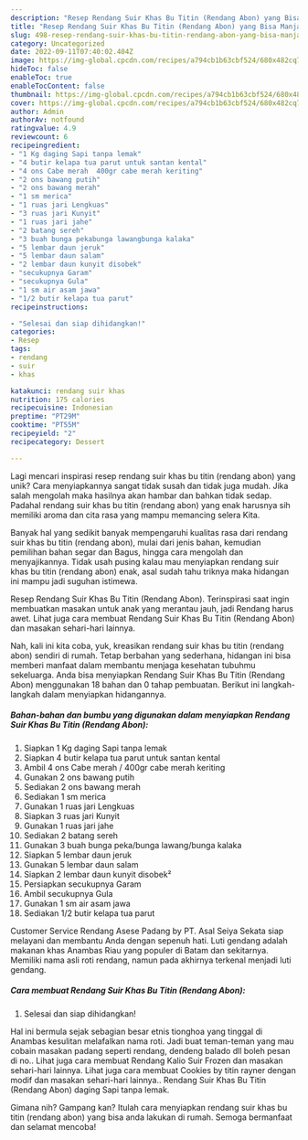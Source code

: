 ```yaml
---
description: "Resep Rendang Suir Khas Bu Titin (Rendang Abon) yang Bisa Manjain Lidah"
title: "Resep Rendang Suir Khas Bu Titin (Rendang Abon) yang Bisa Manjain Lidah"
slug: 498-resep-rendang-suir-khas-bu-titin-rendang-abon-yang-bisa-manjain-lidah
category: Uncategorized
date: 2022-09-11T07:40:02.404Z
image: https://img-global.cpcdn.com/recipes/a794cb1b63cbf524/680x482cq70/rendang-suir-khas-bu-titin-rendang-abon-foto-resep-utama.jpg
hideToc: false
enableToc: true
enableTocContent: false
thumbnail: https://img-global.cpcdn.com/recipes/a794cb1b63cbf524/680x482cq70/rendang-suir-khas-bu-titin-rendang-abon-foto-resep-utama.jpg
cover: https://img-global.cpcdn.com/recipes/a794cb1b63cbf524/680x482cq70/rendang-suir-khas-bu-titin-rendang-abon-foto-resep-utama.jpg
author: Admin
authorAv: notfound
ratingvalue: 4.9
reviewcount: 6
recipeingredient:
- "1 Kg daging Sapi tanpa lemak"
- "4 butir kelapa tua parut untuk santan kental"
- "4 ons Cabe merah  400gr cabe merah keriting"
- "2 ons bawang putih"
- "2 ons bawang merah"
- "1 sm merica"
- "1 ruas jari Lengkuas"
- "3 ruas jari Kunyit"
- "1 ruas jari jahe"
- "2 batang sereh"
- "3 buah bunga pekabunga lawangbunga kalaka"
- "5 lembar daun jeruk"
- "5 lembar daun salam"
- "2 lembar daun kunyit disobek"
- "secukupnya Garam"
- "secukupnya Gula"
- "1 sm air asam jawa"
- "1/2 butir kelapa tua parut"
recipeinstructions:

- "Selesai dan siap dihidangkan!"
categories:
- Resep
tags:
- rendang
- suir
- khas

katakunci: rendang suir khas 
nutrition: 175 calories
recipecuisine: Indonesian
preptime: "PT29M"
cooktime: "PT55M"
recipeyield: "2"
recipecategory: Dessert

---
```





Lagi mencari inspirasi resep rendang suir khas bu titin (rendang abon) yang unik? Cara menyiapkannya sangat tidak susah dan tidak juga mudah. Jika salah mengolah maka hasilnya akan hambar dan bahkan tidak sedap. Padahal rendang suir khas bu titin (rendang abon) yang enak harusnya sih memiliki aroma dan cita rasa yang mampu memancing selera Kita.





Banyak hal yang sedikit banyak mempengaruhi kualitas rasa dari rendang suir khas bu titin (rendang abon), mulai dari jenis bahan, kemudian pemilihan bahan segar dan Bagus, hingga cara mengolah dan menyajikannya. Tidak usah pusing kalau mau menyiapkan rendang suir khas bu titin (rendang abon) enak,      asal sudah tahu triknya maka hidangan ini mampu jadi suguhan istimewa.














Resep Rendang Suir Khas Bu Titin (Rendang Abon). Terinspirasi saat ingin membuatkan masakan untuk anak yang merantau jauh, jadi Rendang harus awet. Lihat juga cara membuat Rendang Suir Khas Bu Titin (Rendang Abon) dan masakan sehari-hari lainnya.






Nah, kali ini kita coba, yuk, kreasikan rendang suir khas bu titin (rendang abon) sendiri di rumah. Tetap berbahan yang sederhana, hidangan ini bisa memberi manfaat dalam membantu menjaga kesehatan tubuhmu sekeluarga. Anda bisa menyiapkan Rendang Suir Khas Bu Titin (Rendang Abon) menggunakan 18 bahan dan 0 tahap pembuatan. Berikut ini langkah-langkah dalam menyiapkan hidangannya.

<!--inarticleads1-->

##### Bahan-bahan dan bumbu yang digunakan dalam menyiapkan Rendang Suir Khas Bu Titin (Rendang Abon):

1. Siapkan 1 Kg daging Sapi tanpa lemak
1. Siapkan 4 butir kelapa tua parut untuk santan kental
1. Ambil 4 ons Cabe merah / 400gr cabe merah keriting
1. Gunakan 2 ons bawang putih
1. Sediakan 2 ons bawang merah
1. Sediakan 1 sm merica
1. Gunakan 1 ruas jari Lengkuas
1. Siapkan 3 ruas jari Kunyit
1. Gunakan 1 ruas jari jahe
1. Sediakan 2 batang sereh
1. Gunakan 3 buah bunga peka/bunga lawang/bunga kalaka
1. Siapkan 5 lembar daun jeruk
1. Gunakan 5 lembar daun salam
1. Siapkan 2 lembar daun kunyit disobek²
1. Persiapkan secukupnya Garam
1. Ambil secukupnya Gula
1. Gunakan 1 sm air asam jawa
1. Sediakan 1/2 butir kelapa tua parut


Customer Service Rendang Asese Padang by PT. Asal Seiya Sekata siap melayani dan membantu Anda dengan sepenuh hati. Luti gendang adalah makanan khas Anambas Riau yang populer di Batam dan sekitarnya. Memiliki nama asli roti rendang, namun pada akhirnya terkenal menjadi luti gendang. 

<!--inarticleads2-->

##### Cara membuat Rendang Suir Khas Bu Titin (Rendang Abon):


1. Selesai dan siap dihidangkan!

Hal ini bermula sejak sebagian besar etnis tionghoa yang tinggal di Anambas kesulitan melafalkan nama roti. Jadi buat teman-teman yang mau cobain masakan padang seperti rendang, dendeng balado dll boleh pesan di no.. Lihat juga cara membuat Rendang Kalio Suir Frozen dan masakan sehari-hari lainnya. Lihat juga cara membuat Cookies by titin rayner dengan modif dan masakan sehari-hari lainnya.. Rendang Suir Khas Bu Titin (Rendang Abon) daging Sapi tanpa lemak. 

Gimana nih? Gampang kan? Itulah cara menyiapkan rendang suir khas bu titin (rendang abon) yang bisa anda lakukan di rumah. Semoga bermanfaat dan selamat mencoba!
